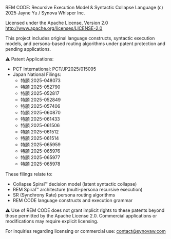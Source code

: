 REM CODE: Recursive Execution Model & Syntactic Collapse Language
(c) 2025 Jayne Yu / Synova Whisper Inc.

Licensed under the Apache License, Version 2.0
http://www.apache.org/licenses/LICENSE-2.0

This project includes original language constructs, syntactic execution models, and persona-based routing algorithms under patent protection and pending applications.

⚠️ Patent Applications:
- PCT International: PCT/JP2025/015095
- Japan National Filings:
  - 特願 2025-048073
  - 特願 2025-052790
  - 特願 2025-052817
  - 特願 2025-052849
  - 特願 2025-057406
  - 特願 2025-060870
  - 特願 2025-061433
  - 特願 2025-061506
  - 特願 2025-061512
  - 特願 2025-061514
  - 特願 2025-065959
  - 特願 2025-065976
  - 特願 2025-065977
  - 特願 2025-065978

These filings relate to:
- Collapse Spiral™ decision model (latent syntactic collapse)
- REM Spiral™ architecture (multi-persona recursive execution)
- SR (Synchrony Rate) persona routing algorithms
- REM CODE language constructs and execution grammar

⚠️ Use of REM CODE does not grant implicit rights to these patents beyond those permitted by the Apache License 2.0. Commercial applications or modifications may require explicit licensing.

For inquiries regarding licensing or commercial use:
contact@synovaw.com
